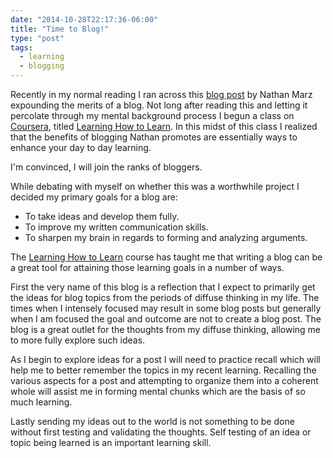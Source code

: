 ```yaml
---
date: "2014-10-28T22:17:36-06:00"
title: "Time to Blog!"
type: "post"
tags:
  - learning
  - blogging
---
```

Recently in my normal reading I ran across this
[blog post](http://nathanmarz.com/blog/you-should-blog-even-if-you-have-no-readers.html) by Nathan Marz expounding
the merits of a blog. Not long after reading this and letting it percolate through my mental background process I
begun a class on [Coursera](https://www.coursera.org/), titled [Learning How to Learn](https://www.coursera.org/course/learning).
In this midst of this class I realized that the benefits of blogging Nathan promotes are essentially
ways to enhance your day to day learning.

I'm convinced, I will join the ranks of bloggers.

While debating with myself on whether this was a worthwhile project I decided my primary goals for a blog are:

- To take ideas and develop them fully.
- To improve my written communication skills.
- To sharpen my brain in regards to forming and analyzing arguments.

The [Learning How to Learn](https://www.coursera.org/course/learning) course has taught me that writing a blog can be a great tool
for attaining those learning goals in a number of ways.

First the very name of this blog is a reflection that I expect to primarily get the ideas for blog topics from the periods of
diffuse thinking in my life. The times when I intensely focused may result in some blog posts but generally when I am focused
the goal and outcome are not to create a blog post. The blog is a great outlet for the thoughts from my diffuse thinking, allowing
me to more fully explore such ideas.

As I begin to explore ideas for a post I will need to practice recall which will help me to better remember the topics in my recent
learning. Recalling the various aspects for a post and attempting to organize them into a coherent whole will assist me in forming
mental chunks which are the basis of so much learning.

Lastly sending my ideas out to the world is not something to be done without first testing and validating the thoughts. Self testing
of an idea or topic being learned is an important learning skill.
